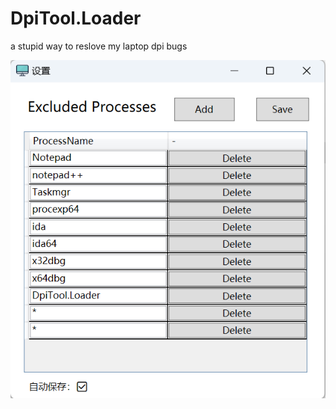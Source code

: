 # DpiTool.Loader
a stupid way to reslove my laptop dpi bugs

![](https://github.com/nt47/DpiTool.Loader/blob/main/%E5%B1%8F%E5%B9%95%E6%88%AA%E5%9B%BE%202024-03-18%20170116.png)
